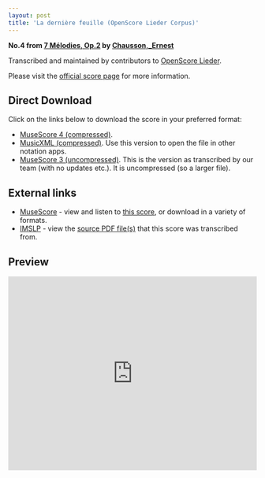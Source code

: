 ```yaml
---
layout: post
title: 'La dernière feuille (OpenScore Lieder Corpus)'
---
```


__No.4 from [7 Mélodies, Op.2](https://fourscoreandmore.org/OpenScore/Chausson%2C_Ernest/7_M%C3%A9lodies%2C_Op.2/) by [Chausson,_Ernest](https://fourscoreandmore.org/OpenScore/Chausson%2C_Ernest)__

Transcribed and maintained by contributors to [OpenScore Lieder].

Please visit the [official score page] for more information.

[official score page]: https://musescore.com/openscore-lieder-corpus/scores/5077675
[OpenScore Lieder]: https://musescore.com/openscore-lieder-corpus

## Direct Download

Click on the links below to download the score in your preferred format:
- [MuseScore 4 (compressed)](https://fourscoreandmore.org/OpenScore/Chausson%2C_Ernest/7_M%C3%A9lodies%2C_Op.2/4_La_derni%C3%A8re_feuille.mscz).
- [MusicXML (compressed)](https://fourscoreandmore.org/OpenScore/Chausson%2C_Ernest/7_M%C3%A9lodies%2C_Op.2/4_La_derni%C3%A8re_feuille.mxl). Use this version to open the file in other notation apps.
- [MuseScore 3 (uncompressed)](https://raw.githubusercontent.com/OpenScore/Lieder/refs/heads/main/scores/Chausson%2C_Ernest/7_M%C3%A9lodies%2C_Op.2/4_La_derni%C3%A8re_feuille/lc5077675.mscx). This is the version as transcribed by our team (with no updates etc.). It is uncompressed (so a larger file).

## External links

- [MuseScore] - view and listen to [this score][MuseScore], or download in a variety of formats.
- [IMSLP] - view the [source PDF file(s)][IMSLP] that this score was transcribed from.

[MuseScore]: https://musescore.com/score/5077675
[IMSLP]: https://imslp.org/wiki/Special:ReverseLookup/16897

## Preview

<iframe width="100%" height="394" src="https://musescore.com/openscore-lieder-corpus/scores/5077675/embed" frameborder="0" allowfullscreen allow="autoplay; fullscreen"></iframe>
